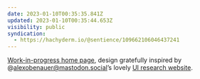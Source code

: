 ```yaml
---
date: 2023-01-10T00:35:35.841Z
updated: 2023-01-10T00:35:44.653Z
visibility: public
syndication:
  - https://hachyderm.io/@sentience/109662106046437241
---
```

[Work-in-progress home page](https://deploy-preview-16--kevinyank.netlify.app), design gratefully inspired by @alexobenauer@mastodon.social’s lovely [UI research website](https://alexanderobenauer.com/).
